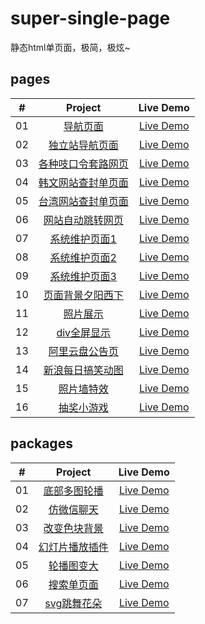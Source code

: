 # super-single-page

静态html单页面，极简，极炫~

## pages

|  #  |            Project             | Live Demo |
| :-: | :----------------------------: | :-------: |
| 01  |[导航页面](https://github.com/realwds/super-single-page/blob/gh-pages/pages/导航页面.html)|[Live Demo](https://realwds.github.io/super-single-page/pages/导航页面.html)|
| 02  |[独立站导航页面](https://github.com/realwds/super-single-page/blob/gh-pages/pages/独立站导航页面.html)|[Live Demo](https://realwds.github.io/super-single-page/pages/独立站导航页面.html)|
| 03  |[各种吱口令套路网页](https://github.com/realwds/super-single-page/blob/gh-pages/pages/各种吱口令套路网页.html)|[Live Demo](https://realwds.github.io/super-single-page/pages/各种吱口令套路网页.html)|
| 04  |[韩文网站查封单页面](https://github.com/realwds/super-single-page/blob/gh-pages/pages/韩文网站查封单页面.html)|[Live Demo](https://realwds.github.io/super-single-page/pages/韩文网站查封单页面.html)|
| 05  |[台湾网站查封单页面](https://github.com/realwds/super-single-page/blob/gh-pages/pages/台湾网站查封单页面.html)|[Live Demo](https://realwds.github.io/super-single-page/pages/台湾网站查封单页面.html)|
| 06  |[网站自动跳转网页](https://github.com/realwds/super-single-page/blob/gh-pages/pages/网站自动跳转网页.html)|[Live Demo](https://realwds.github.io/super-single-page/pages/网站自动跳转网页.html)|
| 07  |[系统维护页面1](https://github.com/realwds/super-single-page/blob/gh-pages/pages/系统维护页面1.html)|[Live Demo](https://realwds.github.io/super-single-page/pages/系统维护页面1.html)|
| 08  |[系统维护页面2](https://github.com/realwds/super-single-page/blob/gh-pages/pages/系统维护页面2.html)|[Live Demo](https://realwds.github.io/super-single-page/pages/系统维护页面2.html)|
| 09  |[系统维护页面3](https://github.com/realwds/super-single-page/blob/gh-pages/pages/系统维护页面3.html)|[Live Demo](https://realwds.github.io/super-single-page/pages/系统维护页面3.html)|
| 10  |[页面背景夕阳西下](https://github.com/realwds/super-single-page/blob/gh-pages/pages/页面背景夕阳西下.html)|[Live Demo](https://realwds.github.io/super-single-page/pages/页面背景夕阳西下.html)|
| 11  |[照片展示](https://github.com/realwds/super-single-page/blob/gh-pages/pages/照片展示.html)|[Live Demo](https://realwds.github.io/super-single-page/pages/照片展示.html)|
| 12  |[div全屏显示](https://github.com/realwds/super-single-page/blob/gh-pages/pages/div全屏显示.html)|[Live Demo](https://realwds.github.io/super-single-page/pages/div全屏显示.html)|
| 13  |[阿里云盘公告页](https://github.com/realwds/super-single-page/blob/gh-pages/pages/阿里云盘公告页.html)|[Live Demo](https://realwds.github.io/super-single-page/pages/阿里云盘公告页.html)|
| 14  |[新浪每日搞笑动图](https://github.com/realwds/super-single-page/blob/gh-pages/pages/新浪每日搞笑动图.html)|[Live Demo](https://realwds.github.io/super-single-page/pages/新浪每日搞笑动图.html)|
| 15  |[照片墙特效](https://github.com/realwds/super-single-page/blob/gh-pages/pages/照片墙特效.html)|[Live Demo](https://realwds.github.io/super-single-page/pages/照片墙特效.html)|
| 16  |[抽奖小游戏](https://github.com/realwds/super-single-page/blob/gh-pages/pages/抽奖小游戏.html)|[Live Demo](https://realwds.github.io/super-single-page/pages/抽奖小游戏.html)|

## packages

|  #  |            Project             | Live Demo |
| :-: | :----------------------------: | :-------: |
| 01  |[底部多图轮播](https://github.com/realwds/super-single-page/blob/gh-pages/packages/底部多图轮播)|[Live Demo](https://realwds.github.io/super-single-page/packages/底部多图轮播)|
| 02  |[仿微信聊天](https://github.com/realwds/super-single-page/blob/gh-pages/packages/仿微信聊天)|[Live Demo](https://realwds.github.io/super-single-page/packages/仿微信聊天)|
| 03  |[改变色块背景](https://github.com/realwds/super-single-page/blob/gh-pages/packages/改变色块背景)|[Live Demo](https://realwds.github.io/super-single-page/packages/改变色块背景)|
| 04  |[幻灯片播放插件](https://github.com/realwds/super-single-page/blob/gh-pages/packages/幻灯片播放插件)|[Live Demo](https://realwds.github.io/super-single-page/packages/幻灯片播放插件)|
| 05  |[轮播图变大](https://github.com/realwds/super-single-page/blob/gh-pages/packages/轮播图变大)|[Live Demo](https://realwds.github.io/super-single-page/packages/轮播图变大)|
| 06 |[搜索单页面](https://github.com/realwds/super-single-page/blob/gh-pages/packages/搜索单页面)|[Live Demo](https://realwds.github.io/super-single-page/packages/搜索单页面)|
| 07  |[svg跳舞花朵](https://github.com/realwds/super-single-page/blob/gh-pages/packages/svg跳舞花朵)|[Live Demo](https://realwds.github.io/super-single-page/packages/svg跳舞花朵)|
